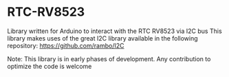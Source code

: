 # RTC-RV8523
Library written for Arduino to interact with the RTC RV8523 via I2C bus
This library makes uses of the great I2C library available in the following repository: https://github.com/rambo/I2C

Note: This library is in early phases of development. Any contribution to optimize the code is welcome
